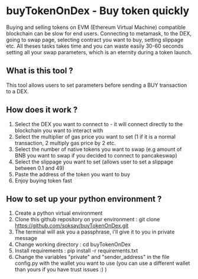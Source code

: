 # buyTokenOnDex - Buy token quickly

Buying and selling tokens on EVM (Ethereum Virtual Machine) compatible blockchain can be slow for end users. Connecting to metamask, to the DEX, going to swap page, selecting contract you want to buy, setting slippage etc. All theses tasks takes time and you can waste easily 30-60 seconds setting all your swap parameters, which is an eternity during a token launch. 

## What is this tool ? 

This tool allows users to set parameters before sending a BUY transaction to a DEX. 

## How does it work ? 
1) Select the DEX you want to connect to - it will connect directly to the blockchain you want to interact with
2) Select the multiplier of gas price you want to set (1 if it is a normal transaction, 2 multiply gas price by 2 etc. 
3) Select the number of native tokens you want to swap (e.g amount of BNB you want to swap if you decided to connect to pancakeswap)
4) Select the slippage you want to set (allows user to set a slippage between 0.1 and 49) 
5) Paste the address of the token you want to buy
6) Enjoy buying token fast

## How to set up your python environment ? 

1) Create a python virtual environment 
2) Clone this github repository on your environment : git clone https://github.com/soksay/buyTokenOnDex.git
3) The terminal will ask you a passphrase, i'll give it to you in private message
4) Change working directory : cd buyTokenOnDex
5) Install requirements : pip install -r requirements.txt
6) Change the variables "private" and "sender_address" in the file config.py with the wallet you want to use (you can use a different wallet than yours if you have trust issues :) )

